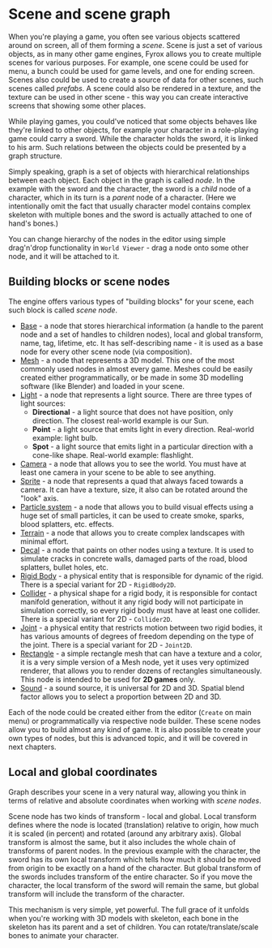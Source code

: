 # Scene and scene graph

When you're playing a game, you often see various objects scattered around on screen, all of them forming a
_scene_. Scene is just a set of various objects, as in many other game engines, Fyrox allows you to create multiple
scenes for various purposes. For example, one scene could be used for menu, a bunch could be used for game levels,
and one for ending screen. Scenes also could be used to create a source of data for other scenes, such scenes called
_prefabs_. A scene could also be rendered in a texture, and the texture can be used in other scene - this way you
can create interactive screens that showing some other places.

While playing games, you could've noticed that some objects behaves like they're linked to other objects, for example
your character in a role-playing game could carry a sword. While the character holds the sword, it is linked to his
arm. Such relations between the objects could be presented by a graph structure.

Simply speaking, graph is a set of objects with hierarchical relationships between each object. Each object in the
graph is called _node_. In the example with the sword and the character, the sword is a _child_ node of a character,
which in its turn is a _parent_ node of a character. (Here we intentionally omit the fact that usually character
model contains complex skeleton with multiple bones and the sword is actually attached to one of hand's bones.)

You can change hierarchy of the nodes in the editor using simple drag'n'drop functionality in `World Viewer` - drag a 
node onto some other node, and it will be attached to it.

## Building blocks or scene nodes

The engine offers various types of "building blocks" for your scene, each such block is called _scene node_.

- [Base](../scene/base_node.md) - a node that stores hierarchical information (a handle to the parent node and a set of handles
  to children nodes), local and global transform, name, tag, lifetime, etc. It has self-describing name - it
  is used as a base node for every other scene node (via composition).
- [Mesh](../scene/mesh_node.md) - a node that represents a 3D model. This one of the most commonly used nodes in almost every game.
  Meshes could be easily created either programmatically, or be made in some 3D modelling software (like Blender)
  and loaded in your scene.
- [Light](../scene/light_node.md) - a node that represents a light source. There are three types of light sources:
    - **Directional** - a light source that does not have position, only direction. The closest real-world example
      is our Sun.
    - **Point** - a light source that emits light in every direction. Real-world example: light bulb.
    - **Spot** - a light source that emits light in a particular direction with a cone-like shape. Real-world example:
      flashlight.
- [Camera](../scene/camera_node.md) - a node that allows you to see the world. You must have at least one camera in your scene to be
  able to see anything.
- [Sprite](../scene/sprite_node.md) - a node that represents a quad that always faced towards a camera. It can have a texture, size, it
  also can be rotated around the "look" axis.
- [Particle system](../scene/particle_system_node.md) - a node that allows you to build visual effects using a huge set of small particles, it
  can be used to create smoke, sparks, blood splatters, etc. effects.
- [Terrain](../scene/terrain_node.md) - a node that allows you to create complex landscapes with minimal effort.
- [Decal](../scene/decal_node.md) - a node that paints on other nodes using a texture. It is used to simulate cracks in concrete walls,
  damaged parts of the road, blood splatters, bullet holes, etc.
- [Rigid Body](../physics/rigid_body.md) - a physical entity that is responsible for dynamic of the rigid. There is a special variant
for 2D - `RigidBody2D`.
- [Collider](../physics/collider.md) - a physical shape for a rigid body, it is responsible for contact manifold generation, 
without it any rigid body will not participate in simulation correctly, so every rigid body must have at least
one collider. There is a special variant for 2D - `Collider2D`.
- [Joint](../physics/joint.md) - a physical entity that restricts motion between two rigid bodies, it has various amounts
of degrees of freedom depending on the type of the joint. There is a special variant for 2D - `Joint2D`.
- [Rectangle](../scene/rectangle.md) - a simple rectangle mesh that can have a texture and a color, it is a very simple version of 
a Mesh node, yet it uses very optimized renderer, that allows you to render dozens of rectangles simultaneously.
This node is intended to be used for **2D games** only.
- [Sound](../sound/sound.md) - a sound source, it is universal for 2D and 3D. Spatial blend factor allows you to select
a proportion between 2D and 3D.

Each of the node could be created either from the editor (`Create` on main menu) or programmatically via respective
node builder. These scene nodes allow you to build almost any kind of game. It is also possible to create your own 
types of nodes, but this is advanced topic, and it will be covered in next chapters.

## Local and global coordinates

Graph describes your scene in a very natural way, allowing you think in terms of relative and absolute coordinates
when working with _scene nodes_.

Scene node has two kinds of transform - local and global. Local transform defines where the node is located
(translation) relative to origin, how much it is scaled (in percent) and rotated (around any arbitrary axis).
Global transform is almost the same, but it also includes the whole chain of transforms of parent nodes. In the
previous example with the character, the sword has its own local transform which tells how much it should be
moved from origin to be exactly on a hand of the character. But global transform of the swords includes transform
of the entire character. So if you move the character, the local transform of the sword will remain the same, but
global transform will include the transform of the character.

This mechanism is very simple, yet powerful. The full grace of it unfolds when you're working with 3D models with
skeleton, each bone in the skeleton has its parent and a set of children. You can rotate/translate/scale bones to
animate your character.
